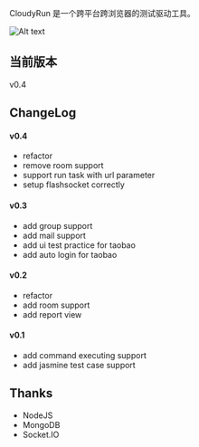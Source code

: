 CloudyRun 是一个跨平台跨浏览器的测试驱动工具。

![Alt text](http://img02.taobaocdn.com/tps/i2/T1o29iXaXoXXXXXXXX-737-466.jpg)

## 当前版本
v0.4

## ChangeLog

#### v0.4
- refactor
- remove room support
- support run task with url parameter
- setup flashsocket correctly

#### v0.3
- add group support
- add mail support
- add ui test practice for taobao
- add auto login for taobao

#### v0.2
- refactor
- add room support
- add report view

#### v0.1
- add command executing support
- add jasmine test case support

## Thanks
* NodeJS
* MongoDB
* Socket.IO
